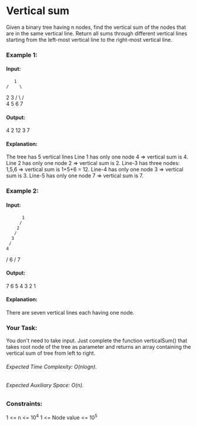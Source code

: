 # Vertical sum
Given a binary tree having n nodes, find the vertical sum of the nodes that are in the same vertical line. Return all sums through different vertical lines starting from the left-most vertical line to the right-most vertical line.

### Example 1:
#### Input:
       1
    /    \
  2      3
 /  \    /  \
4   5  6   7
#### Output: 
4 2 12 3 7
#### Explanation:
The tree has 5 vertical lines
Line 1 has only one node 4 => vertical sum is 4.
Line 2 has only one node 2 => vertical sum is 2.
Line-3 has three nodes: 1,5,6 => vertical sum is 1+5+6 = 12.
Line-4 has only one node 3 => vertical sum is 3.
Line-5 has only one node 7 => vertical sum is 7.

### Example 2:
#### Input:
          1
         /
        2
       /
      3
     /
    4
   /
  6
 /
7
#### Output: 
7 6 5 4 3 2 1
#### Explanation:
There are seven vertical lines each having one node.

### Your Task:
You don't need to take input. Just complete the function verticalSum() that takes root node of the tree as parameter and returns an array containing the vertical sum of tree from left to right.

###### Expected Time Complexity: O(nlogn).
###### Expected Auxiliary Space: O(n).

### Constraints:
1 <= n <= $`10^4`$
1 <= Node value <= $`10^5`$

